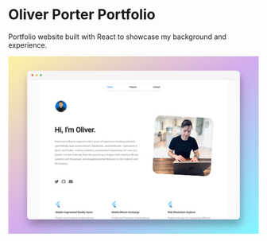 # Oliver Porter Portfolio

Portfolio website built with React to showcase my background and experience.

<center>
<img src="./public/website-graphic.png" alt="Portfolio graphic" />
</center>
